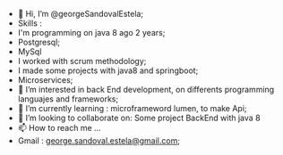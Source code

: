 - 👋 Hi, I’m @georgeSandovalEstela;
-  Skills : 
-  I'm programming on java 8 ago 2 years;
-  Postgresql;
-  MySql
-  I worked with scrum methodology;
-  I made some projects with java8 and springboot;
-  Microservices;
- 👀 I’m interested in back End development, on differents programming languajes and frameworks;
- 🌱 I’m currently learning : microframeword lumen, to make Api;
- 💞️ I’m looking to collaborate on: Some project BackEnd with java 8
- 📫 How to reach me ...
-  Gmail : george.sandoval.estela@gmail.com;

<!---
georgeSandovalEstela/georgeSandovalEstela is a ✨ special ✨ repository because its `README.md` (this file) appears on your GitHub profile.
You can click the Preview link to take a look at your changes.
--->
